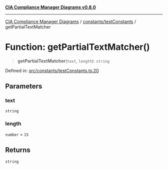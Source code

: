[**CIA Compliance Manager Diagrams v0.8.0**](../../../README.md)

***

[CIA Compliance Manager Diagrams](../../../modules.md) / [constants/testConstants](../README.md) / getPartialTextMatcher

# Function: getPartialTextMatcher()

> **getPartialTextMatcher**(`text`, `length`): `string`

Defined in: [src/constants/testConstants.ts:20](https://github.com/Hack23/cia-compliance-manager/blob/cb6149c89796a3270553cf52dea8f2c5b402dd17/src/constants/testConstants.ts#L20)

## Parameters

### text

`string`

### length

`number` = `15`

## Returns

`string`
